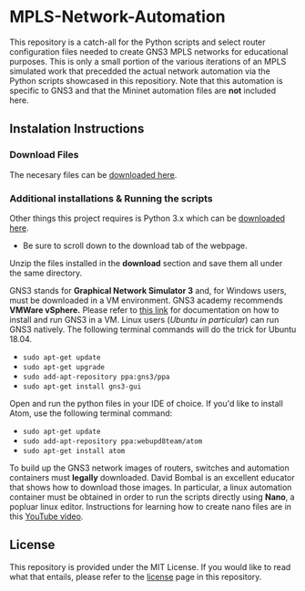 # MPLS-Network-Automation
This repository is a catch-all for the Python scripts and select router configuration files needed to create GNS3 MPLS networks for educational purposes. This is only a small portion of the various iterations of an MPLS simulated work that precedded the actual network automation via the Python scripts showcased in this repositiory. Note that this automation is specific to GNS3 and that the Mininet automation files are **not** included here.
## Instalation Instructions

### Download Files
The necesary files can be [downloaded here](https://github.com/nortorious-flame89/MPLS-Network-Automation.git). 

### Additional installations & Running the scripts
Other things this project requires is Python 3.x which can be [downloaded here](https://www.python.org/download/releases/3.0/). 
  * Be sure to scroll down to the download tab of the webpage.
  
Unzip the files installed in the **download** section and save them all under the same directory. 

GNS3 stands for **Graphical Network Simulator 3** and, for Windows users, must be downloaded in a VM environment. GNS3 academy recommends **VMWare vSphere.** Please refer to [this link](https://docs.gns3.com/1Bn-s1Izkjp13HxcPF4b8QSGfkWJYG_dpMt9U1DQjvZ4/) for documentation on how to install and run GNS3 in a VM. Linux users (*Ubuntu in particular*) can run GNS3 natively. The following terminal commands will do the trick for Ubuntu 18.04. 
  * `sudo apt-get update`
  * `sudo apt-get upgrade` 
  * `sudo add-apt-repository ppa:gns3/ppa`
  * `sudo apt-get install gns3-gui`

Open and run the python files in your IDE of choice. If you'd like to install Atom, use the following terminal command:  
  * `sudo apt-get update`
  * `sudo add-apt-repository ppa:webupd8team/atom`
  * `sudo apt-get install atom`
  
To build up the GNS3 network images of routers, switches and automation containers must **legally** downloaded. David Bombal is an excellent educator that shows how to download those images. In particular, a linux automation container must be obtained in order to run the scripts directly using **Nano**, a popluar linux editor. Instructions for learning how to create nano files are in this [YouTube video](https://www.youtube.com/watch?v=gyKiDczLIZ4).

## License
This repository is provided under the MIT License. If you would like to read what that entails, please refer to the [license](https://github.com/nortorious-flame89/MPLS-Network-Automation/blob/master/LICENSE) page in this repository.
